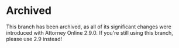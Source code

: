 # Archived

This branch has been archived, as all of its significant changes were introduced with Attorney Online 2.9.0. If you're still using this branch, please use 2.9 instead!
